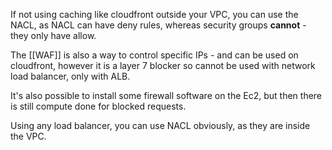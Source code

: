 If not using caching like cloudfront outside your VPC, you can use the NACL, as NACL can have deny rules, whereas security groups **cannot** - they only have allow.

The [[WAF]] is also a way to control specific IPs - and can be used on cloudfront, however it is a layer 7 blocker so cannot be used with network load balancer, only with ALB.

It's also possible to install some firewall software on the Ec2, but then there is still compute done for blocked requests.

Using any load balancer, you can use NACL obviously, as they are inside the VPC.
